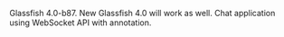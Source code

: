 Glassfish 4.0-b87. New Glassfish 4.0 will work as well. Chat application using WebSocket API with annotation.
